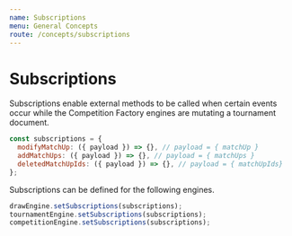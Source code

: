 ```yaml
---
name: Subscriptions
menu: General Concepts
route: /concepts/subscriptions
---
```


# Subscriptions

Subscriptions enable external methods to be called when certain events occur while the Competition Factory engines are mutating a tournament document.

```js
const subscriptions = {
  modifyMatchUp: ({ payload }) => {}, // payload = { matchUp }
  addMatchUps: ({ payload }) => {}, // payload = { matchUps }
  deletedMatchUpIds: ({ payload }) => {}, // payload = { matchUpIds}
};
```

Subscriptions can be defined for the following engines.

```js
drawEngine.setSubscriptions(subscriptions);
tournamentEngine.setSubscriptions(subscriptions);
competitionEngine.setSubscriptions(subscriptions);
```
